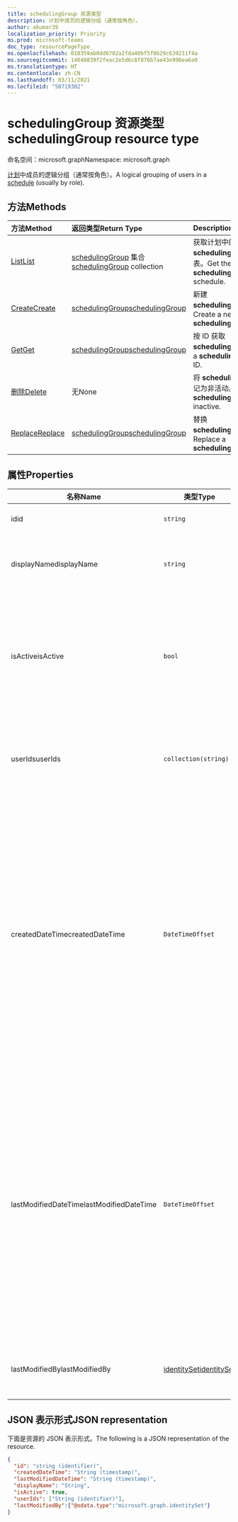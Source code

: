 ```yaml
---
title: schedulingGroup 资源类型
description: 计划中成员的逻辑分组（通常按角色）。
author: akumar39
localization_priority: Priority
ms.prod: microsoft-teams
doc_type: resourcePageType_
ms.openlocfilehash: 018359ab0dd6702a2fda40bf5f0b29c639211f4a
ms.sourcegitcommit: 14648839f2feac2e5d6c8f876b7ae43e996ea6a0
ms.translationtype: HT
ms.contentlocale: zh-CN
ms.lasthandoff: 03/11/2021
ms.locfileid: "50719302"
---
```

# <a name="schedulinggroup-resource-type"></a><span data-ttu-id="537ce-103">schedulingGroup 资源类型</span><span class="sxs-lookup"><span data-stu-id="537ce-103">schedulingGroup resource type</span></span>

<span data-ttu-id="537ce-104">命名空间：microsoft.graph</span><span class="sxs-lookup"><span data-stu-id="537ce-104">Namespace: microsoft.graph</span></span>

<span data-ttu-id="537ce-105">[计划](schedule.md)中成员的逻辑分组（通常按角色）。</span><span class="sxs-lookup"><span data-stu-id="537ce-105">A logical grouping of users in a [schedule](schedule.md) (usually by role).</span></span> 

## <a name="methods"></a><span data-ttu-id="537ce-106">方法</span><span class="sxs-lookup"><span data-stu-id="537ce-106">Methods</span></span>

| <span data-ttu-id="537ce-107">方法</span><span class="sxs-lookup"><span data-stu-id="537ce-107">Method</span></span>       | <span data-ttu-id="537ce-108">返回类型</span><span class="sxs-lookup"><span data-stu-id="537ce-108">Return Type</span></span>  |<span data-ttu-id="537ce-109">Description</span><span class="sxs-lookup"><span data-stu-id="537ce-109">Description</span></span>|
|:---------------|:--------|:----------|
|[<span data-ttu-id="537ce-110">List</span><span class="sxs-lookup"><span data-stu-id="537ce-110">List</span></span>](../api/schedule-list-schedulinggroups.md) | <span data-ttu-id="537ce-111">[schedulingGroup](schedulinggroup.md) 集合</span><span class="sxs-lookup"><span data-stu-id="537ce-111">[schedulingGroup](schedulinggroup.md) collection</span></span> | <span data-ttu-id="537ce-112">获取计划中的 **schedulingGroups** 列表。</span><span class="sxs-lookup"><span data-stu-id="537ce-112">Get the list of **schedulingGroups** in a schedule.</span></span>|
|[<span data-ttu-id="537ce-113">Create</span><span class="sxs-lookup"><span data-stu-id="537ce-113">Create</span></span>](../api/schedule-post-schedulinggroups.md) | [<span data-ttu-id="537ce-114">schedulingGroup</span><span class="sxs-lookup"><span data-stu-id="537ce-114">schedulingGroup</span></span>](schedulinggroup.md) | <span data-ttu-id="537ce-115">新建 **schedulingGroup**。</span><span class="sxs-lookup"><span data-stu-id="537ce-115">Create a new **schedulingGroup**.</span></span>|
|[<span data-ttu-id="537ce-116">Get</span><span class="sxs-lookup"><span data-stu-id="537ce-116">Get</span></span>](../api/schedulinggroup-get.md) | [<span data-ttu-id="537ce-117">schedulingGroup</span><span class="sxs-lookup"><span data-stu-id="537ce-117">schedulingGroup</span></span>](schedulinggroup.md) | <span data-ttu-id="537ce-118">按 ID 获取 **schedulingGroup**。</span><span class="sxs-lookup"><span data-stu-id="537ce-118">Get a **schedulingGroup** by ID.</span></span>|
|[<span data-ttu-id="537ce-119">删除</span><span class="sxs-lookup"><span data-stu-id="537ce-119">Delete</span></span>](../api/schedulinggroup-delete.md) | <span data-ttu-id="537ce-120">无</span><span class="sxs-lookup"><span data-stu-id="537ce-120">None</span></span> | <span data-ttu-id="537ce-121">将 **schedulingGroup** 标记为非活动。</span><span class="sxs-lookup"><span data-stu-id="537ce-121">Mark **schedulingGroup** as inactive.</span></span>|
|[<span data-ttu-id="537ce-122">Replace</span><span class="sxs-lookup"><span data-stu-id="537ce-122">Replace</span></span>](../api/schedulinggroup-put.md) | [<span data-ttu-id="537ce-123">schedulingGroup</span><span class="sxs-lookup"><span data-stu-id="537ce-123">schedulingGroup</span></span>](schedulinggroup.md) | <span data-ttu-id="537ce-124">替换 **schedulingGroup**。</span><span class="sxs-lookup"><span data-stu-id="537ce-124">Replace a **schedulingGroup**.</span></span>|

## <a name="properties"></a><span data-ttu-id="537ce-125">属性</span><span class="sxs-lookup"><span data-stu-id="537ce-125">Properties</span></span>
|<span data-ttu-id="537ce-126">名称</span><span class="sxs-lookup"><span data-stu-id="537ce-126">Name</span></span>          |<span data-ttu-id="537ce-127">类型</span><span class="sxs-lookup"><span data-stu-id="537ce-127">Type</span></span>           |<span data-ttu-id="537ce-128">说明</span><span class="sxs-lookup"><span data-stu-id="537ce-128">Description</span></span>                                                                                 |
|--------------|---------------|--------------------------------------------------------------------------------------------|
| <span data-ttu-id="537ce-129">id</span><span class="sxs-lookup"><span data-stu-id="537ce-129">id</span></span>            | `string`      |<span data-ttu-id="537ce-130">**schedulingGroup** 的 ID。</span><span class="sxs-lookup"><span data-stu-id="537ce-130">ID of the **schedulingGroup**.</span></span>|
| <span data-ttu-id="537ce-131">displayName</span><span class="sxs-lookup"><span data-stu-id="537ce-131">displayName</span></span>   | `string`      | <span data-ttu-id="537ce-132">**schedulingGroup** 的显示名称。</span><span class="sxs-lookup"><span data-stu-id="537ce-132">The display name for the **schedulingGroup**.</span></span> <span data-ttu-id="537ce-133">必填。</span><span class="sxs-lookup"><span data-stu-id="537ce-133">Required.</span></span> |
| <span data-ttu-id="537ce-134">isActive</span><span class="sxs-lookup"><span data-stu-id="537ce-134">isActive</span></span>          |`bool`      | <span data-ttu-id="537ce-135">指示在新建实体或更新现有实体时是否可以使用 `schedulingGroup`。</span><span class="sxs-lookup"><span data-stu-id="537ce-135">Indicates whether the `schedulingGroup` can be used when creating new entities or updating existing ones.</span></span> <span data-ttu-id="537ce-136">必需。</span><span class="sxs-lookup"><span data-stu-id="537ce-136">Required.</span></span> |
| <span data-ttu-id="537ce-137">userIds</span><span class="sxs-lookup"><span data-stu-id="537ce-137">userIds</span></span>       | `collection(string)`    |  <span data-ttu-id="537ce-138">属于 **schedulingGroup** 成员的用户 ID 的列表。</span><span class="sxs-lookup"><span data-stu-id="537ce-138">The list of user IDs that are a member of the **schedulingGroup**.</span></span> <span data-ttu-id="537ce-139">必填。</span><span class="sxs-lookup"><span data-stu-id="537ce-139">Required.</span></span> |
| <span data-ttu-id="537ce-140">createdDateTime</span><span class="sxs-lookup"><span data-stu-id="537ce-140">createdDateTime</span></span>       |`DateTimeOffset`        |<span data-ttu-id="537ce-141">此 **schedulingGroup** 的首次创建时间戳。</span><span class="sxs-lookup"><span data-stu-id="537ce-141">The time stamp in which this **schedulingGroup** was first created.</span></span> <span data-ttu-id="537ce-142">时间戳类型表示采用 ISO 8601 格式的日期和时间信息，始终采用 UTC 时区。</span><span class="sxs-lookup"><span data-stu-id="537ce-142">The Timestamp type represents date and time information using ISO 8601 format and is always in UTC time.</span></span> <span data-ttu-id="537ce-143">例如，2014 年 1 月 1 日午夜 UTC 为 `2014-01-01T00:00:00Z`。</span><span class="sxs-lookup"><span data-stu-id="537ce-143">For example, midnight UTC on Jan 1, 2014 is `2014-01-01T00:00:00Z`.</span></span> |
| <span data-ttu-id="537ce-144">lastModifiedDateTime</span><span class="sxs-lookup"><span data-stu-id="537ce-144">lastModifiedDateTime</span></span>      |`DateTimeOffset`        |<span data-ttu-id="537ce-145">此 **schedulingGroup** 的最后更新时间戳。</span><span class="sxs-lookup"><span data-stu-id="537ce-145">The time stamp in which this **schedulingGroup** was last updated.</span></span> <span data-ttu-id="537ce-146">时间戳类型表示采用 ISO 8601 格式的日期和时间信息，始终采用 UTC 时区。</span><span class="sxs-lookup"><span data-stu-id="537ce-146">The Timestamp type represents date and time information using ISO 8601 format and is always in UTC time.</span></span> <span data-ttu-id="537ce-147">例如，2014 年 1 月 1 日午夜 UTC 为 `2014-01-01T00:00:00Z`。</span><span class="sxs-lookup"><span data-stu-id="537ce-147">For example, midnight UTC on Jan 1, 2014 is `2014-01-01T00:00:00Z`.</span></span> |
| <span data-ttu-id="537ce-148">lastModifiedBy</span><span class="sxs-lookup"><span data-stu-id="537ce-148">lastModifiedBy</span></span>        | [<span data-ttu-id="537ce-149">identitySet</span><span class="sxs-lookup"><span data-stu-id="537ce-149">identitySet</span></span>](identityset.md) |<span data-ttu-id="537ce-150">最后更新此 **schedulingGroup** 的标识。</span><span class="sxs-lookup"><span data-stu-id="537ce-150">The identity that last updated this **schedulingGroup**.</span></span>|

## <a name="json-representation"></a><span data-ttu-id="537ce-151">JSON 表示形式</span><span class="sxs-lookup"><span data-stu-id="537ce-151">JSON representation</span></span>

<span data-ttu-id="537ce-152">下面是资源的 JSON 表示形式。</span><span class="sxs-lookup"><span data-stu-id="537ce-152">The following is a JSON representation of the resource.</span></span>

<!-- {
  "blockType": "resource",
  "keyProperty": "id",
  "@odata.type": "microsoft.graph.schedulingGroup",
  "baseType": "microsoft.graph.changeTrackedEntity"
}-->

```json
{
  "id": "string (identifier)",
  "createdDateTime": "String (timestamp)",
  "lastModifiedDateTime": "String (timestamp)",
  "displayName": "String",
  "isActive": true,
  "userIds": ["String (identifier)"],
  "lastModifiedBy":{"@odata.type":"microsoft.graph.identitySet"}
}
```


<!-- uuid: 8fcb5dbc-d5aa-4681-8e31-b001d5168d79
2015-10-25 14:57:30 UTC -->
<!--
{
  "type": "#page.annotation",
  "description": "schedulingGroup resource",
  "keywords": "",
  "section": "documentation",
  "tocPath": "",
  "suppressions": []
}
-->

